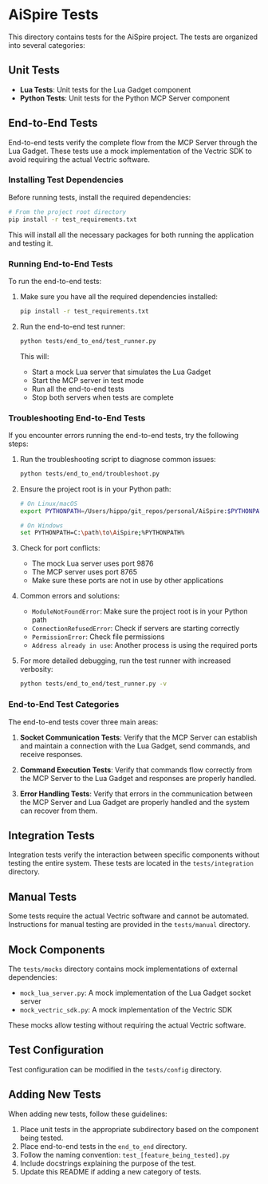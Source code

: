 # AiSpire Tests

This directory contains tests for the AiSpire project. The tests are organized into several categories:

## Unit Tests

- **Lua Tests**: Unit tests for the Lua Gadget component
- **Python Tests**: Unit tests for the Python MCP Server component

## End-to-End Tests

End-to-end tests verify the complete flow from the MCP Server through the Lua Gadget. These tests use a mock implementation of the Vectric SDK to avoid requiring the actual Vectric software.

### Installing Test Dependencies

Before running tests, install the required dependencies:

```bash
# From the project root directory
pip install -r test_requirements.txt
```

This will install all the necessary packages for both running the application and testing it.

### Running End-to-End Tests

To run the end-to-end tests:

1. Make sure you have all the required dependencies installed:
   ```bash
   pip install -r test_requirements.txt
   ```

2. Run the end-to-end test runner:
   ```bash
   python tests/end_to_end/test_runner.py
   ```

   This will:
   - Start a mock Lua server that simulates the Lua Gadget
   - Start the MCP server in test mode
   - Run all the end-to-end tests
   - Stop both servers when tests are complete

### Troubleshooting End-to-End Tests

If you encounter errors running the end-to-end tests, try the following steps:

1. Run the troubleshooting script to diagnose common issues:
   ```bash
   python tests/end_to_end/troubleshoot.py
   ```

2. Ensure the project root is in your Python path:
   ```bash
   # On Linux/macOS
   export PYTHONPATH=/Users/hippo/git_repos/personal/AiSpire:$PYTHONPATH
   
   # On Windows
   set PYTHONPATH=C:\path\to\AiSpire;%PYTHONPATH%
   ```

3. Check for port conflicts:
   - The mock Lua server uses port 9876
   - The MCP server uses port 8765
   - Make sure these ports are not in use by other applications

4. Common errors and solutions:
   - `ModuleNotFoundError`: Make sure the project root is in your Python path
   - `ConnectionRefusedError`: Check if servers are starting correctly
   - `PermissionError`: Check file permissions
   - `Address already in use`: Another process is using the required ports

5. For more detailed debugging, run the test runner with increased verbosity:
   ```bash
   python tests/end_to_end/test_runner.py -v
   ```

### End-to-End Test Categories

The end-to-end tests cover three main areas:

1. **Socket Communication Tests**: Verify that the MCP Server can establish and maintain a connection with the Lua Gadget, send commands, and receive responses.

2. **Command Execution Tests**: Verify that commands flow correctly from the MCP Server to the Lua Gadget and responses are properly handled.

3. **Error Handling Tests**: Verify that errors in the communication between the MCP Server and Lua Gadget are properly handled and the system can recover from them.

## Integration Tests

Integration tests verify the interaction between specific components without testing the entire system. These tests are located in the `tests/integration` directory.

## Manual Tests

Some tests require the actual Vectric software and cannot be automated. Instructions for manual testing are provided in the `tests/manual` directory.

## Mock Components

The `tests/mocks` directory contains mock implementations of external dependencies:

- `mock_lua_server.py`: A mock implementation of the Lua Gadget socket server
- `mock_vectric_sdk.py`: A mock implementation of the Vectric SDK

These mocks allow testing without requiring the actual Vectric software.

## Test Configuration

Test configuration can be modified in the `tests/config` directory.

## Adding New Tests

When adding new tests, follow these guidelines:

1. Place unit tests in the appropriate subdirectory based on the component being tested.
2. Place end-to-end tests in the `end_to_end` directory.
3. Follow the naming convention: `test_[feature_being_tested].py`
4. Include docstrings explaining the purpose of the test.
5. Update this README if adding a new category of tests.
